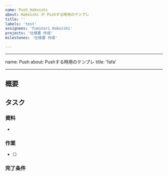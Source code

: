 ```yaml
---
name: Push_Hakoishi
about: Hakoishi が Pushする時用のテンプレ
title: ''
labels: 'test'
assignees: 'Fuminori Hakoishi'
projects: '仕様書 作成'
milestones: '仕様書 作成'

---
```


---
name: Push
about: Pushする時用のテンプレ
title: 'fafa'

---


## 概要

## タスク

### 資料

+ 

### 作業

+ [ ] 

### 完了条件


